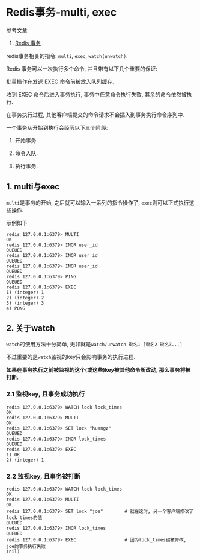 # Redis事务-multi, exec

参考文章

1. [Redis 事务](http://www.runoob.com/redis/redis-transactions.html)

redis事务相关的指令: `multi`, `exec`, `watch(unwatch)`.

Redis 事务可以一次执行多个命令, 并且带有以下几个重要的保证: 

批量操作在发送 EXEC 命令前被放入队列缓存. 

收到 EXEC 命令后进入事务执行, 事务中任意命令执行失败, 其余的命令依然被执行. 

在事务执行过程, 其他客户端提交的命令请求不会插入到事务执行命令序列中. 

一个事务从开始到执行会经历以下三个阶段: 

1. 开始事务. 

2. 命令入队. 

3. 执行事务. 

## 1. multi与exec

`multi`是事务的开始, 之后就可以输入一系列的指令操作了, `exec`则可以正式执行这些操作.

示例如下

```
redis 127.0.0.1:6379> MULTI
OK
redis 127.0.0.1:6379> INCR user_id
QUEUED
redis 127.0.0.1:6379> INCR user_id
QUEUED
redis 127.0.0.1:6379> INCR user_id
QUEUED
redis 127.0.0.1:6379> PING
QUEUED
redis 127.0.0.1:6379> EXEC
1) (integer) 1
2) (integer) 2
3) (integer) 3
4) PONG
```

## 2. 关于watch

`watch`的使用方法十分简单, 无非就是`watch/unwatch 键名1 [键名2 键名3...]`

不过重要的是`watch`监视的key只会影响事务的执行进程.

**如果在事务执行之前被监视的这个(或这些)key被其他命令所改动, 那么事务将被打断.**

### 2.1 监视key, 且事务成功执行

```
redis 127.0.0.1:6379> WATCH lock lock_times
OK
redis 127.0.0.1:6379> MULTI
OK
redis 127.0.0.1:6379> SET lock "huangz"
QUEUED
redis 127.0.0.1:6379> INCR lock_times
QUEUED
redis 127.0.0.1:6379> EXEC
1) OK
2) (integer) 1
```

### 2.2 监视key, 且事务被打断

```
redis 127.0.0.1:6379> WATCH lock lock_times
OK
redis 127.0.0.1:6379> MULTI
OK
redis 127.0.0.1:6379> SET lock "joe"        # 就在这时, 另一个客户端修改了lock_times的值
QUEUED
redis 127.0.0.1:6379> INCR lock_times
QUEUED
redis 127.0.0.1:6379> EXEC                  # 因为lock_times键被修改, joe的事务执行失败
(nil)
```